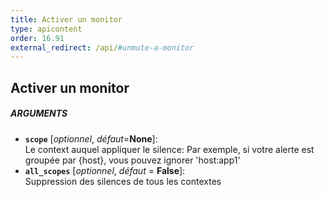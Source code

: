 ```yaml
---
title: Activer un monitor
type: apicontent
order: 16.91
external_redirect: /api/#unmute-a-monitor
---
```


## Activer un monitor

##### ARGUMENTS
* **`scope`** [*optionnel*, *défaut*=**None**]:  
    Le context auquel appliquer le silence:
    Par exemple, si votre alerte est groupée par {host}, vous pouvez ignorer 'host:app1'
* **`all_scopes`** [*optionnel*, *défaut* = **False**]:  
    Suppression des silences de tous les contextes

